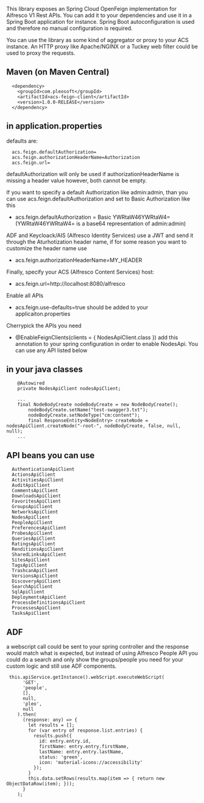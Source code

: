
This library exposes an Spring Cloud OpenFeign implementation for Alfresco V1 Rest APIs.
You can add it to your dependencies and use it in a Spring Boot application for instance.
Spring Boot autoconfiguration is used and therefore no manual configuration is required.

You can use the library as some kind of aggregator or proxy to your ACS instance. An HTTP proxy like
Apache/NGINX or a Tuckey web filter could be used to proxy the requests.

Maven (on Maven Central)
--
```
  <dependency>
    <groupId>com.pleosoft</groupId>
    <artifactId>acs-feign-client</artifactId>
    <version>1.0.0-RELEASE</version>
  </dependency>
```

in application.properties
--
defaults are:
```
  acs.feign.defaultAuthorization=
  acs.feign.authorizationHeaderName=Authorization
  acs.feign.url=
```

defaultAuthorization will only be used if authorizationHeaderName is missing a header value
however, both cannot be empty.

If you want to specify a default Authorization like admin:admin,
than you can use acs.feign.defaultAuthorization and set to Basic Authorization like this
- acs.feign.defaultAuthorization = Basic YWRtaW46YWRtaW4=
(YWRtaW46YWRtaW4= is a base64 representation of admin:admin)

ADF and Keycloack/AIS (Alfresco Identity Services) use a JWT and send it through the
Aturhotization header name, if for some reason you want to customize the header name use
- acs.feign.authorizationHeaderName=MY_HEADER

Finally, specify your ACS (Alfresco Content Services) host:
- acs.feign.url=http://localhost:8080/alfresco


Enable all APIs
- acs.feign.use-defaults=true
should be added to your applicaiton.properties

Cherrypick the APIs you need
- @EnableFeignClients(clients = { NodesApiClient.class })
add this annotation to your spring configuration in order to enable NodesApi. You can use any API listed below

in your java classes
--
```
	@Autowired
	private NodesApiClient nodesApiClient;

	...
	final NodeBodyCreate nodeBodyCreate = new NodeBodyCreate();
		nodeBodyCreate.setName("test-swagger3.txt");
		nodeBodyCreate.setNodeType("cm:content");
		final ResponseEntity<NodeEntry> createNode = nodesApiClient.createNode("-root-", nodeBodyCreate, false, null, null);
	...
```

API beans you can use
--
```
  AuthenticationApiClient
  ActionsApiClient
  ActivitiesApiClient
  AuditApiClient
  CommentsApiClient
  DownloadsApiClient
  FavoritesApiClient
  GroupsApiClient
  NetworksApiClient
  NodesApiClient
  PeopleApiClient
  PreferencesApiClient
  ProbesApiClient
  QueriesApiClient
  RatingsApiClient
  RenditionsApiClient
  SharedLinksApiClient
  SitesApiClient
  TagsApiClient
  TrashcanApiClient
  VersionsApiClient
  DiscoveryApiClient
  SearchApiClient
  SqlApiClient
  DeploymentsApiClient
  ProcessDefinitionsApiClient
  ProcessesApiClient
  TasksApiClient
```

ADF
--
a webscript call could be sent to your spring controller and the response would match what is expected, but instead of using Alfresco People API
you could do a search and only show the groups/people you need for your custom logic and still use ADF components.

```
 this.apiService.getInstance().webScript.executeWebScript(
      'GET',
      'people',
      [],
      null,
      'pleo',
      null
    ).then(
      (response: any) => {
        let results = [];
        for (var entry of response.list.entries) {
          results.push({
            id: entry.entry.id,
            firstName: entry.entry.firstName,
            lastName: entry.entry.lastName,
            status: 'green',
            icon: 'material-icons://accessibility'
          });
        }
        this.data.setRows(results.map(item => { return new ObjectDataRow(item); }));
      }
    );
```

